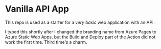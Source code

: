 # Vanilla API App

This repo is used as a starter for a _very basic_ web application with an API.

I typed this shortly after I changed the branding name from Azure Pages to Azure Static Web Apps, but the Build and Deploy part of the Action did not work the first time. Third time's a charm. 
